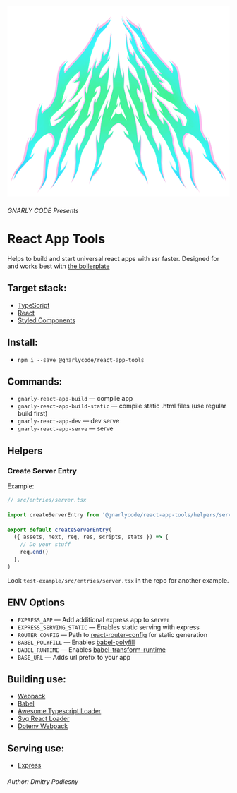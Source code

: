 <p align="center"><img src="https://github.com/gnarlycode/gnarly-assets/blob/master/gnarly-logo-600.png?raw=true" /></p>

###### _GNARLY CODE_ Presents

# React App Tools

Helps to build and start universal react apps with ssr faster. Designed for and works best with [the boilerplate](https://github.com/gnarlycode/boiler-react-redux)

## Target stack:

- [TypeScript](https://www.typescriptlang.org)
- [React](https://reactjs.org/)
- [Styled Components](https://www.styled-components.com/)

## Install:

- `npm i --save @gnarlycode/react-app-tools`

## Commands:

- `gnarly-react-app-build` — compile app
- `gnarly-react-app-build-static` — compile static .html files (use regular build first)
- `gnarly-react-app-dev` — dev serve
- `gnarly-react-app-serve` — serve

## Helpers

### Create Server Entry

Example:

```jsx
// src/entries/server.tsx

import createServerEntry from '@gnarlycode/react-app-tools/helpers/server-entry'

export default createServerEntry(
  ({ assets, next, req, res, scripts, stats }) => {
    // Do your stuff
    req.end()
  },
)
```

Look `test-example/src/entries/server.tsx` in the repo for another example.

## ENV Options

- `EXPRESS_APP` — Add additional express app to server
- `EXPRESS_SERVING_STATIC` — Enables static serving with express
- `ROUTER_CONFIG` — Path to [react-router-config](https://github.com/ReactTraining/react-router/tree/master/packages/react-router-config) for static generation
- `BABEL_POLYFILL` — Enables [babel-polyfill](https://babeljs.io/docs/en/babel-polyfill/)
- `BABEL_RUNTIME` — Enables [babel-transform-runtime](https://babeljs.io/docs/en/babel-plugin-transform-runtime.html)
- `BASE_URL` — Adds url prefix to your app

## Building use:

- [Webpack](https://webpack.js.org/)
- [Babel](https://babeljs.io/)
- [Awesome Typescript Loader](https://github.com/s-panferov/awesome-typescript-loader)
- [Svg React Loader](https://github.com/jhamlet/svg-react-loader)
- [Dotenv Webpack](https://github.com/mrsteele/dotenv-webpack)

## Serving use:

- [Express](https://expressjs.com/)

###### Author: Dmitry Podlesny
